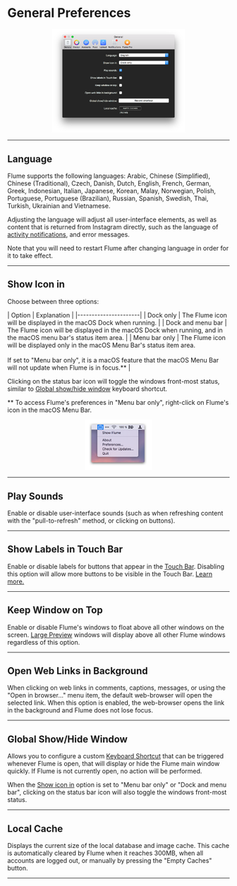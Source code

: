 # General Preferences

<p style="text-align: center; margin-top: 1em;"><img src="/preferences/assets/general.png" width="60%" height="60%" /></p>

<hr /> 

## Language

Flume supports the following languages: Arabic, Chinese (Simplified), Chinese (Traditional), Czech, Danish, Dutch, English, French, German, Greek, Indonesian, Italian, Japanese, Korean, Malay, Norwegian, Polish, Portuguese, Portuguese (Brazilian), Russian, Spanish, Swedish, Thai, Turkish, Ukrainian and Vietnamese.

Adjusting the language will adjust all user-interface elements, as well as content that is returned from Instagram directly, such as the language of [activity notifications](/views/activity.md), and error messages.

Note that you will need to restart Flume after changing language in order for it to take effect.

<hr /> 

## Show Icon in

Choose between three options:

| Option | Explanation |
|----------------------|
| Dock only | The Flume icon will be displayed in the macOS Dock when running. |
| Dock and menu bar | The Flume icon will be displayed in the macOS Dock when running, and in the macOS menu bar's status item area. |
| Menu bar only | The Flume icon will be displayed only in the macOS Menu Bar's status item area.<br /><br />If set to "Menu bar only", it is a macOS feature that the macOS Menu Bar will not update when Flume is in focus.** |

Clicking on the status bar icon will toggle the windows front-most status, similar to [Global show/hide window](#global-showhide-window) keyboard shortcut.

** To access Flume's preferences in "Menu bar only", right-click on Flume's icon in the macOS Menu Bar.

<p style="text-align: center; margin-top: 1em;"><img src="/preferences/assets/menubar.png" width="30%" height="30%" /></p>

<hr /> 

## Play Sounds

Enable or disable user-interface sounds (such as when refreshing content with the "pull-to-refresh" method, or clicking on buttons).

<hr /> 

## Show Labels in Touch Bar

Enable or disable labels for buttons that appear in the [Touch Bar](https://support.apple.com/en-us/HT207055). Disabling this option will allow more buttons to be visible in the Touch Bar. [Learn more.](/misc/touchbar.md)

<hr /> 

## Keep Window on Top

Enable or disable Flume's windows to float above all other windows on the screen. [Large Preview](/views/largepreview.md) windows will display above all other Flume windows regardless of this option.

<hr />

## Open Web Links in Background

When clicking on web links in comments, captions, messages, or using the "Open in browser…" menu item, the default web-browser will open the selected link. When this option is enabled, the web-browser opens the link in the background and Flume does not lose focus.

<hr />

## Global Show/Hide Window

Allows you to configure a custom [Keyboard Shortcut](/misc/keyboard-shortcuts.md) that can be triggered whenever Flume is open, that will display or hide the Flume main window quickly. If Flume is not currently open, no action will be performed.

When the [Show icon in](#show-icon-in) option is set to "Menu bar only" or "Dock and menu bar", clicking on the status bar icon will also toggle the windows front-most status.

<hr />

## Local Cache

Displays the current size of the local database and image cache. This cache is automatically cleared by Flume when it reaches 300MB, when all accounts are logged out, or manually by pressing the "Empty Caches" button.

<hr />